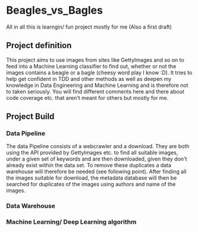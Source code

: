 # Beagles_vs_Bagles
All in all this is learngin/ fun project mostly for me (Also a first draft) <br>

## Project definition

This project aims to use images from sites like GettyImages and so on to feed into a Machine Learning classifier to find out, whether or not the images contains a beagle or a bagle (cheesy word play I know :D).
It tries to help get confident in TDD and other methods as well as deepen my knowledge in Data Engineering and Machine Learning and is therefore not to taken seriously. You will find different comments here and there about code coverage etc. that aren't meant for others but mostly for me. 

## Project Build

### Data Pipeline
The data Pipeline consists of a webcrawler and a download. They are both using the API provided by GettyImages etc. to find all suitable images, under a given set of keywords and are then downloaded, given they don't already exist within the data set. To remove these duplicates a data warehouse will therefore be needed (see following point). After finding all the images suitable for download, the metadata database will then be searched for duplicates of the images using authors and name of the images. 

### Data Warehouse

### Machine Learning/ Deep Learning algorithm
